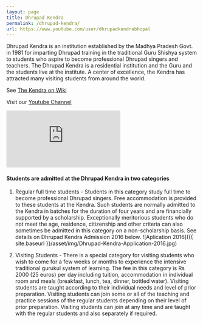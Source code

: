 ```yaml
---
layout: page
title: Dhrupad Kendra
permalink: /dhrupad-kendra/
url: https://www.youtube.com/user/dhrupadkendrabhopal
---
```

Dhrupad Kendra is an institution established by the Madhya Pradesh Govt. in 1981 for imparting Dhrupad training in the traditional Guru Shishya system to students who aspire to become professional Dhrupad singers and teachers. The Dhrupad Kendra is a residential institution and the Guru and the students live at the institute. A center of excellence, the Kendra has attracted many visiting students from around the world.

See [The Kendra on Wiki](https://en.wikipedia.org/wiki/Dhrupad_Kendra_Bhopal)

Visit our [Youtube Channel](https://www.youtube.com/user/dhrupadkendrabhopal)

<div class="videoWrapper"><iframe src="https://www.youtube.com/embed/lpnCJUTSqFE" frameborder="0" allowfullscreen></iframe></div>

<h4>Students are admitted at the Dhrupad Kendra in two categories</h4>

1. Regular full time students - Students in this category study full time to become professional Dhrupad singers. Free accommodation is provided to these students at the Kendra. Such students are normally admitted to the Kendra in batches for the duration of four years and are financially supported by a scholarship. Exceptionally meritorious students who do not meet the age, residence, citizenship and other criteria can also sometimes be admitted in this category on a non-scholarship basis. See details on Dhrupad Kendra Admission 2016 below.
![Aplication 2016]({{ site.baseurl }}/asset/img/Dhrupad-Kendra-Application-2016.jpg)

2. Visiting Students - There is a special category for visiting students who wish to come for a few weeks or months to experience the intensive traditional gurukul system of learning. The fee in this category is Rs 2000 (25 euros) per day including tuition, accommodation in individual room and meals (breakfast, lunch, tea, dinner, bottled water). Visiting students are taught according to their individual needs and level of prior preparation. Visiting students can join some or all of the teaching and practice sessions of the regular students depending on their level of prior preparation. Visiting students can join at any time and are taught with the regular students and also separately if required.

